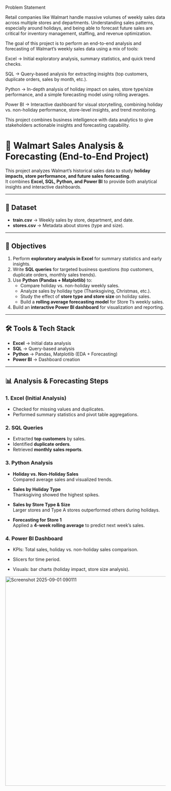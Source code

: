 Problem Statement

Retail companies like Walmart handle massive volumes of weekly sales data across multiple stores and departments. Understanding sales patterns, especially around holidays, and being able to forecast future sales are critical for inventory management, staffing, and revenue optimization.

The goal of this project is to perform an end-to-end analysis and forecasting of Walmart’s weekly sales data using a mix of tools:

Excel → Initial exploratory analysis, summary statistics, and quick trend checks.

SQL → Query-based analysis for extracting insights (top customers, duplicate orders, sales by month, etc.).

Python → In-depth analysis of holiday impact on sales, store type/size performance, and a simple forecasting model using rolling averages.

Power BI → Interactive dashboard for visual storytelling, combining holiday vs. non-holiday performance, store-level insights, and trend monitoring.

This project combines business intelligence with data analytics to give stakeholders actionable insights and forecasting capability.

# 🛒 Walmart Sales Analysis & Forecasting (End-to-End Project)

This project analyzes Walmart’s historical sales data to study **holiday impacts, store performance, and future sales forecasting**.  
It combines **Excel, SQL, Python, and Power BI** to provide both analytical insights and interactive dashboards.  

---

## 📂 Dataset
- **train.csv** → Weekly sales by store, department, and date.  
- **stores.csv** → Metadata about stores (type and size).  

---

## 🎯 Objectives
1. Perform **exploratory analysis in Excel** for summary statistics and early insights.  
2. Write **SQL queries** for targeted business questions (top customers, duplicate orders, monthly sales trends).  
3. Use **Python (Pandas + Matplotlib)** to:  
   - Compare holiday vs. non-holiday weekly sales.  
   - Analyze sales by holiday type (Thanksgiving, Christmas, etc.).  
   - Study the effect of **store type and store size** on holiday sales.  
   - Build a **rolling average forecasting model** for Store 1’s weekly sales.  
4. Build an **interactive Power BI dashboard** for visualization and reporting.  

---

## 🛠️ Tools & Tech Stack
- **Excel** → Initial data analysis  
- **SQL** → Query-based analysis  
- **Python** → Pandas, Matplotlib (EDA + Forecasting)  
- **Power BI** → Dashboard creation  

---

## 📊 Analysis & Forecasting Steps
### 1. Excel (Initial Analysis)
- Checked for missing values and duplicates.  
- Performed summary statistics and pivot table aggregations.  

### 2. SQL Queries
- Extracted **top customers** by sales.  
- Identified **duplicate orders**.  
- Retrieved **monthly sales reports**.  

### 3. Python Analysis
- **Holiday vs. Non-Holiday Sales**  
  Compared average sales and visualized trends.  

- **Sales by Holiday Type**  
  Thanksgiving showed the highest spikes.  

- **Sales by Store Type & Size**  
  Larger stores and Type A stores outperformed others during holidays.  

- **Forecasting for Store 1**  
  Applied a **4-week rolling average** to predict next week’s sales.  

### 4. Power BI Dashboard
- KPIs: Total sales, holiday vs. non-holiday sales comparison.  

- Slicers for  time period.  
- Visuals:  bar charts (holiday impact, store size analysis).  


<img width="1362" height="658" alt="Screenshot 2025-09-01 090111" src="https://github.com/user-attachments/assets/b725c0e0-6a09-4332-afdf-0e0fee6fbdb9" />

